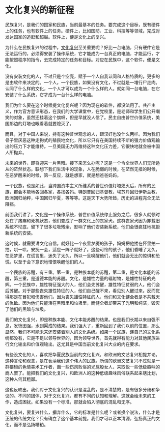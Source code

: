 # 文化复兴的新征程

民族复兴，是我们的国家和民族，当前最基本的任务。要完成这个目标，既有硬件上的任务，也有软件上的任务。硬件上，比如国防、工业、科技等等领域，完成对发达国家的追赶和超越。软件上，便是文化上的复兴。

为什么在民族复兴的过程中，[文化复兴](http://www.zdaox.com/p/tag/%e6%96%87%e5%8c%96%e5%a4%8d%e5%85%b4)至关重要呢？好比一台电脑，只有硬件它是无法运行的，必须得安装了操作系统，它才能成为一台真正的电脑，才能运行，才能按照程序的指令，去完成特定的任务和目标。对应在民族中，这个软件，便是文化。

没有安装文化的人，不过只是个空壳，赋予一个人自我认同和人格特质的，更多的是由软件来决定的。一个人，一个民族，如果没有文化，不过就是一堆行尸走肉。认同了什么样的文化，一个人才可以成为一个什么样的人。就如同一台电脑，在它安装了什么系统，它才成为一台什么样的电脑。

我们为什么要在这个时候提文化复兴呢？因为现在的软件，都没法用了。共产主义，作为官方意识形态，在我们的大学课堂中，在党校里，是老师和学生们公开嘲笑的对象，虽然还挂着这个旗帜，但是早就没人信了。民主自由普世价值系统，美国那边的灯塔也眼看着就要熄灭了。

而且，对于中国人来说，持有这种普世观念的人，跟汉奸也没什么两样。因为我们骨子里厌恶这种走狗式的殖民地文化，所以它只有在美国持续不断的强力价值观输出的压力下才能维持。一旦美国无力再维持这种文化压力差，它很快地就会被中国人所抛弃。

未来的世界，即将迎来一片黑暗。接下来怎么办呢？这是一个令全世界人们无所适从的茫然状态。联想下我们生活中的现象，人在脆弱的时候，在茫然无措的时候，在恶梦醒来的时候，第一反应，就是想家，就是想爸爸妈妈。

一个民族，也是如此，当跨国资本主义所维系的普世价值灯塔熄灭后，所有的民族，都会本能地各回各家，各找各妈。特朗普回归基督教，埃苏丹回归伊斯兰教，欧洲回归纳粹，中国回归华夏，等等等。这是天下大势所趋，历史的进程完全无法阻挡。

前面我们讲了，文化是一个操作系统，普世价值系统停止服务之后，很多人就顿时处在了瘫痪和死机状态，他们变成了一群文化上的丧家犬。这群丧家犬因为卸载旧系统不彻底，留下了很多垃圾残余，影响了他们安装新系统，他们会很疯狂地抗拒新系统的安装。

这时候，就需要讲文化自信。就好比一个夜里梦魇的孩子，妈妈把他搂在怀里拍一拍，哄一哄，安抚一会，适应一阵子就好了。这些可怜的孩子，他们昏睡了太久，在恶梦里，在谎言里，迷失了太久，所以一旦唤醒他们，他们就会无比的惊惧和恐慌。以至于会下意识地憎恨唤醒他们的人。

一个民族的苏醒，有三重。第一重，是种族本能的苏醒，第二重，是文化本能的苏醒，第三重，是道德本能的苏醒。文化，是雄性力量的辐射物，是雄性特征的光辉。一个民族中，雄性特征强大的人，他们会先苏醒，雄性特征贫弱的人，他们会后苏醒。对于那些丧失雄性特征的人，他们自己醒不来，看见别人醒过来，反而觉得那是在冒犯和伤害他们。因为丧失雄性特征的人，他们和文化健全者是不共戴天的仇敌。因为他们只能活在黑暗里和垃圾里，而健全者却带来了光明和纯洁，毁灭了他们的黑暗与垃圾。

我们的文化复兴，即是种族本能、文化本能苏醒的结果。也是我们长期以来自强不息，发愤图强，水到渠成的结果。我们强大了，重新回到了我们以前的位置，那么显然，我们不可能未来还安装着别人的文化系统。如果一个民族，连自己的文化系统都没有，它是不足以领导世界的，因为领导世界，首先就得有能力对其他民族进行文化输出和价值观输出。这尤其是中国当前文化复兴大业的内在要求。

有些没文化的人，喜欢把华夏民族当前的文化复兴，和欧洲的文艺复兴相提并论。这种言论和观念，是在亵渎我们这个伟大的民族。所谓的欧洲文艺复兴不过就是一群猥琐的色情美术工作者，画一些伤风败俗的光屁股女人，来取悦一些低级趣味的商人罢了。能把我们的文化复兴，和欧洲人的这种低级趣味风俗联系起来瞎比划，这种人何其粗鄙。

这也反映出，我们对于文化复兴的认识是混乱的，是不清楚的，是有很多分歧和争议的。不同的团体，对于文化复兴，都有不同的认知和理解。这就会给未来的工作，造成困扰。如果没有一个标准，那就会陷入彻底的混乱和无序。

文化复兴，要复兴什么，摒弃什么，它的标准是什么呢？或者换个说法，什么才是正统的传统文化？只有确立了这个基本前提，我们才可以正本清源，弘扬真正的文化，而不是弘扬糟粕。

